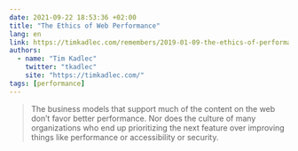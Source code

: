 ```yaml
---
date: 2021-09-22 18:53:36 +02:00
title: "The Ethics of Web Performance"
lang: en
link: https://timkadlec.com/remembers/2019-01-09-the-ethics-of-performance/
authors:
  - name: "Tim Kadlec"
    twitter: "tkadlec"
    site: "https://timkadlec.com/"
tags: [performance]
---
```


> The business models that support much of the content on the web don’t favor better performance. Nor does the culture of many organizations who end up prioritizing the next feature over improving things like performance or accessibility or security.
